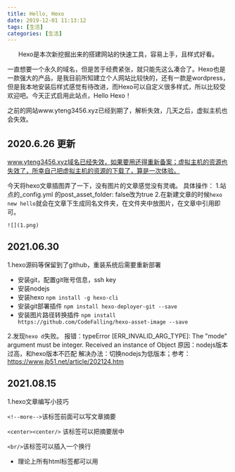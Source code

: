 ```yaml
---
title: Hello, Hexo
date: 2019-12-01 11:13:12
tags: [生活]
categories: [生活]
---
```


<center>
Hexo是本次新挖掘出来的搭建网站的快速工具，容易上手，且样式好看。
</center>
<!--more-->


一直想要一个永久的域名，但是苦于经费紧张，就只能先这么凑合了。Hexo也是一款强大的产品，是我目前所知建立个人网站比较快的，还有一款是wordpress，但是我本地安装后样式感觉有待改进，而Hexo可以自定义很多样式，所以比较受欢迎吧。今天正式启用此站点，Hello Hexo！


之前的网站www.yteng3456.xyz已经到期了，解析失效，几天之后，虚拟主机也会失效。


## 2020.6.26 更新

www.yteng3456.xyz域名已经失效，如果要用还得重新备案；虚拟主机的资源也失效了，所幸自己把虚拟主机的资源的下载了，算是一次体验。


今天将hexo文章插图弄了一下，没有图片的文章感觉没有灵魂。
具体操作：
1.站点的_config.yml 的post_asset_folder: false改为true
2.在新建文章的时候`hexo new hello`就会在文章下生成同名文件夹，在文件夹中放图片，在文章中引用即可。

```
![](1.png)
```



## 2021.06.30

1.hexo源码等保留到了github，重装系统后需要重新部署
- 安装git，配置git账号信息，ssh key
- 安装nodejs
- 安装hexo `npm install -g hexo-cli `
- 安装git部署插件 `npm install hexo-deployer-git --save`
- 安装图片路径转换插件 `npm install https://github.com/CodeFalling/hexo-asset-image --save`

2.发现`hexo d`失败。
报错：typeError [ERR_INVALID_ARG_TYPE]: The "mode" argument must be integer. Received an instance of Object
原因：nodejs版本过高，和hexo版本不匹配
解决办法：切换nodejs为低版本；参考：https://www.jb51.net/article/202124.htm



## 2021.08.15

1.hexo文章编写小技巧

`<!--more-->`该标签前面可以写文章摘要

`<center><center/>` 该标签可以把摘要居中

`<br/>`该标签可以插入一个换行

- 理论上所有html标签都可以用



